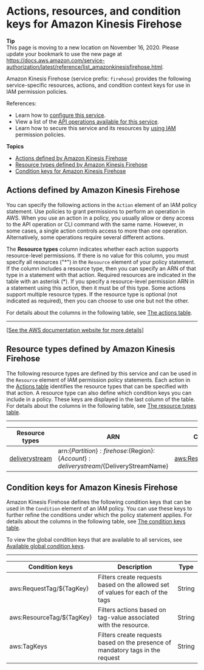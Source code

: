 # Actions, resources, and condition keys for Amazon Kinesis Firehose<a name="list_amazonkinesisfirehose"></a>

**Tip**  
This page is moving to a new location on November 16, 2020\. Please update your bookmark to use the new page at [https://docs\.aws\.amazon\.com/service\-authorization/latest/reference/list\_amazonkinesisfirehose\.html](https://docs.aws.amazon.com/service-authorization/latest/reference/list_amazonkinesisfirehose.html)\. 

Amazon Kinesis Firehose \(service prefix: `firehose`\) provides the following service\-specific resources, actions, and condition context keys for use in IAM permission policies\.

References:
+ Learn how to [configure this service](https://docs.aws.amazon.com/firehose/latest/dev/)\.
+ View a list of the [API operations available for this service](https://docs.aws.amazon.com/firehose/latest/APIReference/)\.
+ Learn how to secure this service and its resources by [using IAM](https://docs.aws.amazon.com/firehose/latest/dev/controlling-access.html) permission policies\.

**Topics**
+ [Actions defined by Amazon Kinesis Firehose](#amazonkinesisfirehose-actions-as-permissions)
+ [Resource types defined by Amazon Kinesis Firehose](#amazonkinesisfirehose-resources-for-iam-policies)
+ [Condition keys for Amazon Kinesis Firehose](#amazonkinesisfirehose-policy-keys)

## Actions defined by Amazon Kinesis Firehose<a name="amazonkinesisfirehose-actions-as-permissions"></a>

You can specify the following actions in the `Action` element of an IAM policy statement\. Use policies to grant permissions to perform an operation in AWS\. When you use an action in a policy, you usually allow or deny access to the API operation or CLI command with the same name\. However, in some cases, a single action controls access to more than one operation\. Alternatively, some operations require several different actions\.

The **Resource types** column indicates whether each action supports resource\-level permissions\. If there is no value for this column, you must specify all resources \("\*"\) in the `Resource` element of your policy statement\. If the column includes a resource type, then you can specify an ARN of that type in a statement with that action\. Required resources are indicated in the table with an asterisk \(\*\)\. If you specify a resource\-level permission ARN in a statement using this action, then it must be of this type\. Some actions support multiple resource types\. If the resource type is optional \(not indicated as required\), then you can choose to use one but not the other\.

For details about the columns in the following table, see [The actions table](reference_policies_actions-resources-contextkeys.md#actions_table)\.


****  
[\[See the AWS documentation website for more details\]](http://docs.aws.amazon.com/IAM/latest/UserGuide/list_amazonkinesisfirehose.html)

## Resource types defined by Amazon Kinesis Firehose<a name="amazonkinesisfirehose-resources-for-iam-policies"></a>

The following resource types are defined by this service and can be used in the `Resource` element of IAM permission policy statements\. Each action in the [Actions table](#amazonkinesisfirehose-actions-as-permissions) identifies the resource types that can be specified with that action\. A resource type can also define which condition keys you can include in a policy\. These keys are displayed in the last column of the table\. For details about the columns in the following table, see [The resource types table](reference_policies_actions-resources-contextkeys.md#resources_table)\.


****  

| Resource types | ARN | Condition keys | 
| --- | --- | --- | 
|   [ deliverystream ](https://docs.aws.amazon.com/firehose/latest/dev/basic-create.html)  |  arn:$\{Partition\}:firehose:$\{Region\}:$\{Account\}:deliverystream/$\{DeliveryStreamName\}  |   [ aws:ResourceTag/$\{TagKey\} ](#amazonkinesisfirehose-aws_ResourceTag___TagKey_)   | 

## Condition keys for Amazon Kinesis Firehose<a name="amazonkinesisfirehose-policy-keys"></a>

Amazon Kinesis Firehose defines the following condition keys that can be used in the `Condition` element of an IAM policy\. You can use these keys to further refine the conditions under which the policy statement applies\. For details about the columns in the following table, see [The condition keys table](reference_policies_actions-resources-contextkeys.md#context_keys_table)\.

To view the global condition keys that are available to all services, see [Available global condition keys](reference_policies_condition-keys.html#AvailableKeys)\.


****  

| Condition keys | Description | Type | 
| --- | --- | --- | 
|   aws:RequestTag/$\{TagKey\}  | Filters create requests based on the allowed set of values for each of the tags | String | 
|   aws:ResourceTag/$\{TagKey\}  | Filters actions based on tag\-value associated with the resource\. | String | 
|   aws:TagKeys  | Filters create requests based on the presence of mandatory tags in the request | String | 